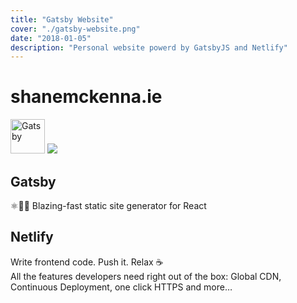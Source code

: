 ```yaml
---
title: "Gatsby Website"
cover: "./gatsby-website.png"
date: "2018-01-05"
description: "Personal website powerd by GatsbyJS and Netlify"
---
```

# shanemckenna.ie

<a target="_blank"><img alt="Gatsby" src="https://www.gatsbyjs.org/monogram.svg" width="55"></a>
<a target="_blank"><img src="https://www.netlify.com/img/global/badges/netlify-color-accent.svg"/></a>

## Gatsby

⚛️📄🚀 Blazing-fast static site generator for React

## Netlify
Write frontend code. Push it. Relax ☕️
<br/>
All the features developers need right out of the box: Global CDN, Continuous Deployment, one click HTTPS and more…